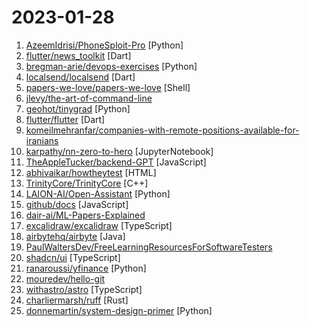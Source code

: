 # 2023-01-28

1. [AzeemIdrisi/PhoneSploit-Pro](https://github.com/AzeemIdrisi/PhoneSploit-Pro "An all-in-one hacking tool to remotely exploit Android devices using ADB and Metasploit-Framework to get a Meterpreter session.") [Python]
2. [flutter/news_toolkit](https://github.com/flutter/news_toolkit "A news template application built in Flutter, by Google and Very Good Ventures. Learn more at: https://flutter.github.io/news_toolkit") [Dart]
3. [bregman-arie/devops-exercises](https://github.com/bregman-arie/devops-exercises "Linux, Jenkins, AWS, SRE, Prometheus, Docker, Python, Ansible, Git, Kubernetes, Terraform, OpenStack, SQL, NoSQL, Azure, GCP, DNS, Elastic, Network, Virtualization. DevOps Interview Questions") [Python]
4. [localsend/localsend](https://github.com/localsend/localsend "An open source cross-platform alternative to AirDrop") [Dart]
5. [papers-we-love/papers-we-love](https://github.com/papers-we-love/papers-we-love "Papers from the computer science community to read and discuss.") [Shell]
6. [jlevy/the-art-of-command-line](https://github.com/jlevy/the-art-of-command-line "Master the command line, in one page") 
7. [geohot/tinygrad](https://github.com/geohot/tinygrad "You like pytorch? You like micrograd? You love tinygrad! ❤️") [Python]
8. [flutter/flutter](https://github.com/flutter/flutter "Flutter makes it easy and fast to build beautiful apps for mobile and beyond") [Dart]
9. [komeilmehranfar/companies-with-remote-positions-available-for-iranians](https://github.com/komeilmehranfar/companies-with-remote-positions-available-for-iranians "List of companies with remote positions which hire Iranian experts") 
10. [karpathy/nn-zero-to-hero](https://github.com/karpathy/nn-zero-to-hero "Neural Networks: Zero to Hero") [JupyterNotebook]
11. [TheAppleTucker/backend-GPT](https://github.com/TheAppleTucker/backend-GPT "") [JavaScript]
12. [abhivaikar/howtheytest](https://github.com/abhivaikar/howtheytest "A collection of public resources about how software companies test their software") [HTML]
13. [TrinityCore/TrinityCore](https://github.com/TrinityCore/TrinityCore "TrinityCore Open Source MMO Framework (master = 10.0.5.47849, 3.3.5 = 3.3.5a.12340)") [C++]
14. [LAION-AI/Open-Assistant](https://github.com/LAION-AI/Open-Assistant "OpenAssistant is a chat-based assistant that understands tasks, can interact with third-party systems, and retrieve information dynamically to do so.") [Python]
15. [github/docs](https://github.com/github/docs "The open-source repo for docs.github.com") [JavaScript]
16. [dair-ai/ML-Papers-Explained](https://github.com/dair-ai/ML-Papers-Explained "Explanation to key concepts in ML") 
17. [excalidraw/excalidraw](https://github.com/excalidraw/excalidraw "Virtual whiteboard for sketching hand-drawn like diagrams") [TypeScript]
18. [airbytehq/airbyte](https://github.com/airbytehq/airbyte "Data integration platform for ELT pipelines from APIs, databases & files to warehouses & lakes.") [Java]
19. [PaulWaltersDev/FreeLearningResourcesForSoftwareTesters](https://github.com/PaulWaltersDev/FreeLearningResourcesForSoftwareTesters "A New Project to create a set of links to free Online Learning Resources for New and Experienced Software Testers.") 
20. [shadcn/ui](https://github.com/shadcn/ui "Beautifully designed components built with Radix UI and Tailwind CSS.") [TypeScript]
21. [ranaroussi/yfinance](https://github.com/ranaroussi/yfinance "Download market data from Yahoo! Finance's API") [Python]
22. [mouredev/hello-git](https://github.com/mouredev/hello-git "Curso para aprender a trabajar con el sistema de control de versiones Git y la plataforma GitHub desde cero y para principiantes. Elaborado durante las emisiones en directo desde Twitch de MoureDev.") 
23. [withastro/astro](https://github.com/withastro/astro "Build faster websites with Astro's next-gen island architecture 🏝✨") [TypeScript]
24. [charliermarsh/ruff](https://github.com/charliermarsh/ruff "An extremely fast Python linter, written in Rust.") [Rust]
25. [donnemartin/system-design-primer](https://github.com/donnemartin/system-design-primer "Learn how to design large-scale systems. Prep for the system design interview. Includes Anki flashcards.") [Python]
